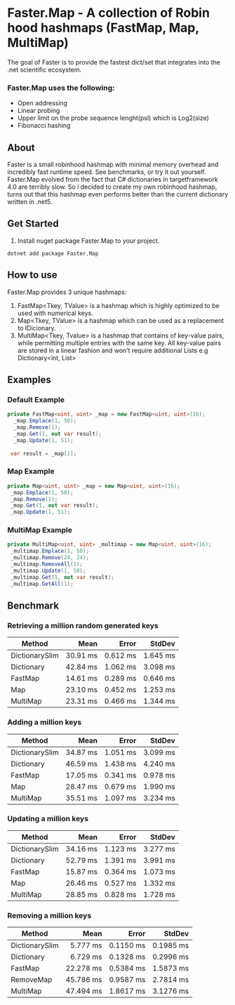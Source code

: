 # Faster.Map - A collection of Robin hood hashmaps (FastMap, Map, MultiMap)

The goal of Faster is to provide the fastest dict/set that integrates into the .net scientific ecosystem.

 ### Faster.Map uses the following:
   - Open addressing
   - Linear probing
   - Upper limit on the probe sequence lenght(psl) which is Log2(size)   
   - Fibonacci hashing  

## About
Faster is a small robinhood hashmap with minimal memory overhead and incredibly fast runtime speed. See benchmarks, or try it out yourself. Faster.Map evolved from the fact that C# dictionaries in targetframework 4.0 are terribly slow. So i decided to create my own robinhood hashmap, turns out that this hashmap even performs better than the current dictionary written in .net5.
## Get Started
1. Install nuget package Faster.Map to your project.
```
dotnet add package Faster.Map
```
## How to use
Faster.Map provides 3 unique hashmaps:
1. FastMap<Tkey, TValue> is a hashmap  which is highly optimized to be used with numerical keys.
2. Map<Tkey, TValue> is a hashmap which can be used as a replacement to IDicionary. 
3. MultiMap<Tkey, Tvalue>  is a hashmap that contains of key-value pairs, while permitting multiple entries with the same key. All key-value pairs are stored in a linear fashion and won’t require additional Lists e.g Dictionary<int, List<string>>  
 ## Examples    
  ### Default Example
```C#
private FastMap<uint, uint> _map = new FastMap<uint, uint>(16);     
  _map.Emplace(1, 50); 
  _map.Remove(1);
  _map.Get(1, out var result);
  _map.Update(1, 51);
 
 var result = _map[1];    
``` 
  ### Map Example
```C#
private Map<uint, uint> _map = new Map<uint, uint>(16);
 _map.Emplace(1, 50); 
 _map.Remove(1);
 _map.Get(1, out var result);
 _map.Update(1, 51);
``` 
  ### MultiMap Example
```C#
private MultiMap<uint, uint> _multimap = new Map<uint, uint>(16);
 _multimap.Emplace(1, 50); 
 _multimap.Remove(24, 24);
 _multimap.RemoveAll(1);
 _multimap.Update(1, 50);
 _multimap.Get(1, out var result);
 _multimap.GetAll(1);
 ``` 
## Benchmark
### Retrieving a million random generated keys
|        Method |     Mean |    Error |   StdDev |
|-------------- |---------:|---------:|---------:|
| DictionarySlim | 30.91 ms | 0.612 ms | 1.645 ms |
| Dictionary | 42.84 ms | 1.062 ms | 3.098 ms |
|    FastMap | 14.61 ms | 0.289 ms | 0.646 ms |
|    Map | 23.10 ms | 0.452 ms | 1.253 ms |
|   MultiMap | 23.31 ms | 0.466 ms | 1.344 ms |


### Adding a million keys
|        Method |     Mean |    Error |   StdDev |
|-------------- |---------:|---------:|---------:|
| DictionarySlim | 34.87 ms | 1.051 ms | 3.099 ms |
| Dictionary | 46.59 ms | 1.438 ms | 4.240 ms |
| FastMap | 17.05 ms | 0.341 ms | 0.978 ms |
| Map | 28.47 ms | 0.679 ms | 1.990 ms |
| MultiMap | 35.51 ms | 1.097 ms | 3.234 ms |

### Updating a million keys
|           Method |      Mean |    Error |   StdDev |
|----------------- |----------:|---------:|---------:|
| DictionarySlim |  34.16 ms | 1.123 ms | 3.277 ms |
| Dictionary |  52.79 ms | 1.391 ms | 3.991 ms |
| FastMap |  15.87 ms | 0.364 ms | 1.073 ms |
| Map |  26.46 ms | 0.527 ms | 1.332 ms |
| MultiMap |  28.85 ms | 0.828 ms | 1.728 ms |

### Removing a million keys
|           Method |      Mean |     Error |    StdDev |
|----------------- |----------:|----------:|----------:|
|  DictionarySlim |  5.777 ms | 0.1150 ms | 0.1985 ms |
|  Dictionary |  6.729 ms | 0.1328 ms | 0.2996 ms |
|   FastMap | 22.278 ms | 0.5384 ms | 1.5873 ms |
|   RemoveMap | 45.786 ms | 0.9587 ms | 2.7814 ms |
|   MultiMap | 47.494 ms | 1.8617 ms | 3.1276 ms |
